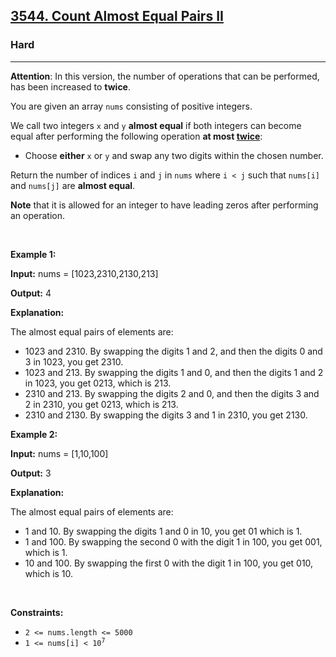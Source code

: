 <h2><a href="https://leetcode.com/contest/weekly-contest-412/problems/count-almost-equal-pairs-ii">3544. Count Almost Equal Pairs II</a></h2><h3>Hard</h3><hr><p><strong>Attention</strong>: In this version, the number of operations that can be performed, has been increased to <strong>twice</strong>.<!-- notionvc: 278e7cb2-3b05-42fa-8ae9-65f5fd6f7585 --></p>

<p>You are given an array <code>nums</code> consisting of positive integers.</p>

<p>We call two integers <code>x</code> and <code>y</code> <strong>almost equal</strong> if both integers can become equal after performing the following operation <strong>at most <u>twice</u></strong>:</p>

<ul>
	<li>Choose <strong>either</strong> <code>x</code> or <code>y</code> and swap any two digits within the chosen number.</li>
</ul>

<p>Return the number of indices <code>i</code> and <code>j</code> in <code>nums</code> where <code>i &lt; j</code> such that <code>nums[i]</code> and <code>nums[j]</code> are <strong>almost equal</strong>.</p>

<p><strong>Note</strong> that it is allowed for an integer to have leading zeros after performing an operation.</p>

<p>&nbsp;</p>
<p><strong class="example">Example 1:</strong></p>

<div class="example-block">
<p><strong>Input:</strong> <span class="example-io">nums = [1023,2310,2130,213]</span></p>

<p><strong>Output:</strong> <span class="example-io">4</span></p>

<p><strong>Explanation:</strong></p>

<p>The almost equal pairs of elements are:</p>

<ul>
	<li>1023 and 2310. By swapping the digits 1 and 2, and then the digits 0 and 3 in 1023, you get 2310.</li>
	<li>1023 and 213. By swapping the digits 1 and 0, and then the digits 1 and 2 in 1023, you get 0213, which is 213.</li>
	<li>2310 and 213. By swapping the digits 2 and 0, and then the digits 3 and 2 in 2310, you get 0213, which is 213.</li>
	<li>2310 and 2130. By swapping the digits 3 and 1 in 2310, you get 2130.</li>
</ul>
</div>

<p><strong class="example">Example 2:</strong></p>

<div class="example-block">
<p><strong>Input:</strong> <span class="example-io">nums = [1,10,100]</span></p>

<p><strong>Output:</strong> <span class="example-io">3</span></p>

<p><strong>Explanation:</strong></p>

<p>The almost equal pairs of elements are:</p>

<ul>
	<li>1 and 10. By swapping the digits 1 and 0 in 10, you get 01 which is 1.</li>
	<li>1 and 100. By swapping the second 0 with the digit 1 in 100, you get 001, which is 1.</li>
	<li>10 and 100. By swapping the first 0 with the digit 1 in 100, you get 010, which is 10.</li>
</ul>
</div>

<p>&nbsp;</p>
<p><strong>Constraints:</strong></p>

<ul>
	<li><code>2 &lt;= nums.length &lt;= 5000</code></li>
	<li><code>1 &lt;= nums[i] &lt; 10<sup>7</sup></code></li>
</ul>
